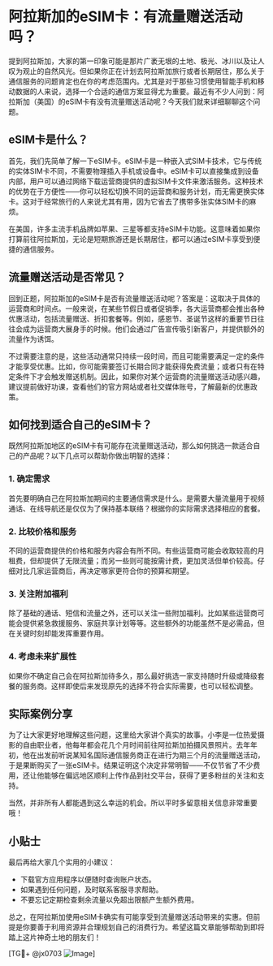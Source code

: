 # 阿拉斯加的eSIM卡：有流量赠送活动吗？

提到阿拉斯加，大家的第一印象可能是那片广袤无垠的土地、极光、冰川以及让人叹为观止的自然风光。但如果你正在计划去阿拉斯加旅行或者长期居住，那么关于通信服务的问题肯定也在你的考虑范围内。尤其是对于那些习惯使用智能手机和移动数据的人来说，选择一个合适的通信方案显得尤为重要。最近有不少人问到：阿拉斯加（美国）的eSIM卡有没有流量赠送活动呢？今天我们就来详细聊聊这个问题。

## eSIM卡是什么？

首先，我们先简单了解一下eSIM卡。eSIM卡是一种嵌入式SIM卡技术，它与传统的实体SIM卡不同，不需要物理插入手机或设备中。eSIM卡可以直接集成到设备内部，用户可以通过网络下载运营商提供的虚拟SIM卡文件来激活服务。这种技术的优势在于方便性——你可以轻松切换不同的运营商和服务计划，而无需更换实体卡。这对于经常旅行的人来说尤其有用，因为它省去了携带多张实体SIM卡的麻烦。

在美国，许多主流手机品牌如苹果、三星等都支持eSIM卡功能。这意味着如果你打算前往阿拉斯加，无论是短期旅游还是长期居住，都可以通过eSIM卡享受到便捷的通信服务。

## 流量赠送活动是否常见？

回到正题，阿拉斯加的eSIM卡是否有流量赠送活动呢？答案是：这取决于具体的运营商和时间点。一般来说，在某些节假日或者促销季，各大运营商都会推出各种优惠活动，包括流量赠送、折扣套餐等。例如，感恩节、圣诞节这样的重要节日往往会成为运营商大展身手的时候。他们会通过广告宣传吸引新客户，并提供额外的流量作为诱饵。

不过需要注意的是，这些活动通常只持续一段时间，而且可能需要满足一定的条件才能享受优惠。比如，你可能需要签订长期合同才能获得免费流量；或者只有在特定条件下才会触发赠送机制。因此，如果你对某个运营商的流量赠送活动感兴趣，建议提前做好功课，查看他们的官方网站或者社交媒体账号，了解最新的优惠政策。

## 如何找到适合自己的eSIM卡？

既然阿拉斯加地区的eSIM卡有可能存在流量赠送活动，那么如何挑选一款适合自己的产品呢？以下几点可以帮助你做出明智的选择：

### 1. 确定需求
首先要明确自己在阿拉斯加期间的主要通信需求是什么。是需要大量流量用于视频通话、在线导航还是仅仅为了保持基本联络？根据你的实际需求选择相应的套餐。

### 2. 比较价格和服务
不同的运营商提供的价格和服务内容会有所不同。有些运营商可能会收取较高的月租费，但却提供了无限流量；而另一些则可能按需计费，更加灵活但单价较高。仔细对比几家运营商后，再决定哪家更符合你的预算和期望。

### 3. 关注附加福利
除了基础的通话、短信和流量之外，还可以关注一些附加福利。比如某些运营商可能会提供紧急救援服务、家庭共享计划等等。这些额外的功能虽然不是必需品，但在关键时刻却能发挥重要作用。

### 4. 考虑未来扩展性
如果你不确定自己会在阿拉斯加待多久，那么最好挑选一家支持随时升级或降级套餐的服务商。这样即使后来发现原先的选择不符合实际需要，也可以轻松调整。

## 实际案例分享

为了让大家更好地理解这些问题，这里给大家讲个真实的故事。小李是一位热爱摄影的自由职业者，他每年都会花几个月时间前往阿拉斯加拍摄风景照片。去年年初，他在出发前听说某知名国际通信服务商正在进行为期三个月的流量赠送活动，于是果断购买了一张eSIM卡。结果证明这个决定非常明智——不仅节省了不少费用，还让他能够在偏远地区顺利上传作品到社交平台，获得了更多粉丝的关注和支持。

当然，并非所有人都能遇到这么幸运的机会。所以平时多留意相关信息非常重要哦！

## 小贴士

最后再给大家几个实用的小建议：
- 下载官方应用程序以便随时查询账户状态。
- 如果遇到任何问题，及时联系客服寻求帮助。
- 不要忘记定期检查剩余流量以免超出限额产生额外费用。

总之，在阿拉斯加使用eSIM卡确实有可能享受到流量赠送活动带来的实惠。但前提是你要善于利用资源并合理规划自己的消费行为。希望这篇文章能够帮助到即将踏上这片神奇土地的朋友们！

[TG💪+ @jx0703 ![Image](https://github.com/user-attachments/assets/dbca1d08-cadb-493c-b0ec-ad6f7a83f270)]